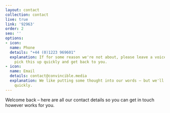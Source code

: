 ```yaml
---
layout: contact
collection: contact
live: true
link: '92963'
order: 2
seo: ''
options:
- icon: 
  name: Phone
  details: "+44 (0)1223 969601"
  explanation: If for some reason we're not about, please leave a voicemail. We'll
    pick this up quickly and get back to you.
- icon: 
  name: Email
  details: contact@convincible.media
  explanation: We like putting some thought into our words – but we'll still respond
    quickly.
---
```


Welcome back – here are all our contact details so you can get in touch however works for you.